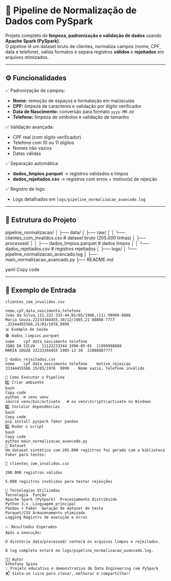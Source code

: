 # 🧹 Pipeline de Normalização de Dados com PySpark

Projeto completo de **limpeza, padronização e validação de dados** usando **Apache Spark (PySpark)**.  
O pipeline lê um dataset bruto de clientes, normaliza campos (nome, CPF, data e telefone), valida formatos e separa registros **válidos** e **rejeitados** em arquivos otimizados.

---

## ⚙️ **Funcionalidades**

✅ Padronização de campos:
- **Nome:** remoção de espaços e formatação em maiúsculas  
- **CPF:** limpeza de caracteres e validação por dígito verificador  
- **Data de Nascimento:** conversão para formato `yyyy-MM-dd`  
- **Telefone:** limpeza de símbolos e validação de tamanho  

✅ Validação avançada:
- CPF real (com dígito verificador)
- Telefone com 10 ou 11 dígitos
- Nomes não vazios
- Datas válidas

✅ Separação automática:
- **dados_limpios.parquet** → registros validados e limpos  
- **dados_rejeitados.csv** → registros com erros + motivo(s) de rejeição  

✅ Registro de logs:
- Logs detalhados em `logs/pipeline_normalizacao_avancado.log`

---

## 🧱 **Estrutura do Projeto**

pipeline_normalizacao/
│
├── data/
│ ├── raw/
│ │ └── clientes_com_invalidos.csv # dataset bruto (205.000 linhas)
│ ├── processed/
│ │ ├── dados_limpios.parquet # dados limpos
│ │ └── dados_rejeitados.csv # registros rejeitados
│
├── logs/
│ └── pipeline_normalizacao_avancado.log
│
├── main_normalizacao_avancado.py
├── README.md

yaml
Copy code

---

## 🧠 **Exemplo de Entrada**

`clientes_com_invalidos.csv`
```csv
nome,cpf,data_nascimento,telefone
João da Silva,111.222.333-44,01/05/1990,(11) 99999-8888
Maria Souza,22233344455,10/12/1985,21 88888-7777
,33344455566,15/03/1978,9999
📊 Exemplo de Saída
🟢 dados_limpios.parquet
nome	cpf	data_nascimento	telefone
JOÃO DA SILVA	11122233344	1990-05-01	11999998888
MARIA SOUZA	22233344455	1985-12-10	21888887777

🔴 dados_rejeitados.csv
nome	cpf	data_nascimento	telefone	motivo_rejeicao
33344455566	15/03/1978	9999	Nome vazio, Telefone inválido

🚀 Como Executar o Pipeline
1️⃣ Criar ambiente
bash
Copy code
python -m venv venv
source venv/bin/activate   # ou venv\Scripts\activate no Windows
2️⃣ Instalar dependências
bash
Copy code
pip install pyspark faker pandas
3️⃣ Rodar o script
bash
Copy code
python main_normalizacao_avancado.py
🧩 Dataset
Um dataset sintético com 205.000 registros foi gerado com a biblioteca Faker para testes:

📄 clientes_com_invalidos.csv

200.000 registros válidos

5.000 registros inválidos para testar rejeições

🧰 Tecnologias Utilizadas
Tecnologia	Função
Apache Spark (PySpark)	Processamento distribuído
Python 3.x	Linguagem principal
Pandas + Faker	Geração de dataset de teste
Parquet/CSV	Armazenamento otimizado
Logging	Registro de execução e erros

📈 Resultados Esperados
Após a execução:

O diretório data/processed/ conterá os arquivos limpos e rejeitados.

O log completo estará em logs/pipeline_normalizacao_avancado.log.

🧑‍💻 Autor
Sthefany Spina
💡 Projeto educativo e demonstrativo de Data Engineering com PySpark
📬 Sinta-se livre para clonar, melhorar e compartilhar!